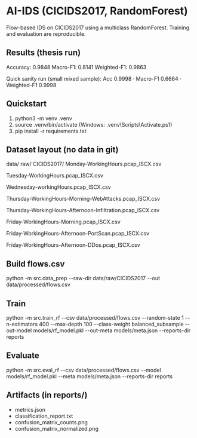 # AI-IDS (CICIDS2017, RandomForest)

Flow-based IDS on CICIDS2017 using a multiclass RandomForest.
Training and evaluation are reproducible.

## Results (thesis run)
Accuracy: 0.9848
Macro-F1: 0.8141
Weighted-F1: 0.9863

Quick sanity run (small mixed sample):
Acc 0.9998 · Macro-F1 0.6664 · Weighted-F1 0.9998

## Quickstart
1) python3 -m venv .venv
2) source .venv/bin/activate    (Windows: .venv\Scripts\Activate.ps1)
3) pip install -r requirements.txt

## Dataset layout (no data in git)
data/
  raw/
    CICIDS2017/
      Monday-WorkingHours.pcap_ISCX.csv

Tuesday-WorkingHours.pcap_ISCX.csv

Wednesday-workingHours.pcap_ISCX.csv

Thursday-WorkingHours-Morning-WebAttacks.pcap_ISCX.csv

Thursday-WorkingHours-Afternoon-Infiltration.pcap_ISCX.csv

Friday-WorkingHours-Morning.pcap_ISCX.csv

Friday-WorkingHours-Afternoon-PortScan.pcap_ISCX.csv

Friday-WorkingHours-Afternoon-DDos.pcap_ISCX.csv

## Build flows.csv
python -m src.data_prep --raw-dir data/raw/CICIDS2017 --out data/processed/flows.csv

## Train
python -m src.train_rf --csv data/processed/flows.csv --random-state 1 --n-estimators 400 --max-depth 100 --class-weight balanced_subsample --out-model models/rf_model.pkl --out-meta models/meta.json --reports-dir reports

## Evaluate
python -m src.eval_rf --csv data/processed/flows.csv --model models/rf_model.pkl --meta models/meta.json --reports-dir reports

## Artifacts (in reports/)
- metrics.json
- classification_report.txt
- confusion_matrix_counts.png
- confusion_matrix_normalized.png
